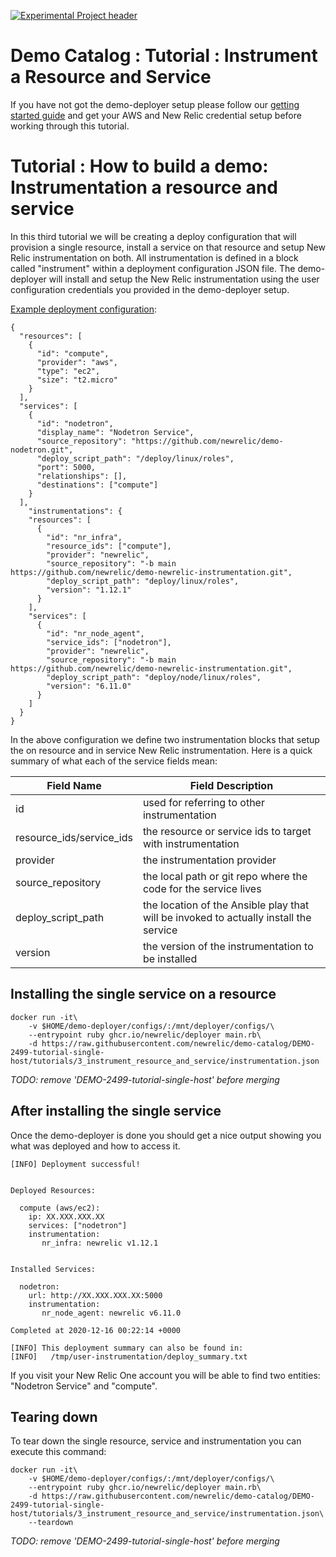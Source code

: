 [![Experimental Project header](https://github.com/newrelic/opensource-website/raw/master/src/images/categories/Experimental.png)](https://opensource.newrelic.com/oss-category/#experimental)

# Demo Catalog : Tutorial : Instrument a Resource and Service

If you have not got the demo-deployer setup please follow our [getting started guide](/GETTING_STARTED.md) and get your AWS and New Relic credential setup before working through this tutorial.

# Tutorial : How to build a demo: Instrumentation a resource and service

In this third tutorial we will be creating a deploy configuration that will provision a single resource, install a service on that resource and setup New Relic instrumentation on both.  All instrumentation is defined in a block called "instrument" within a deployment configuration JSON file.  The demo-deployer will install and setup the New Relic instrumentation using the user configuration credentials you provided in the demo-deployer setup.


[Example deployment configuration](instrumentation.json):

```
{
  "resources": [
    {
      "id": "compute",
      "provider": "aws",
      "type": "ec2",
      "size": "t2.micro"
    }
  ],
  "services": [
    {
      "id": "nodetron",
      "display_name": "Nodetron Service",
      "source_repository": "https://github.com/newrelic/demo-nodetron.git",
      "deploy_script_path": "/deploy/linux/roles",
      "port": 5000,
      "relationships": [],
      "destinations": ["compute"]
    }
  ],
	"instrumentations": {
    "resources": [
      {
        "id": "nr_infra",
        "resource_ids": ["compute"],
        "provider": "newrelic",
        "source_repository": "-b main https://github.com/newrelic/demo-newrelic-instrumentation.git",
        "deploy_script_path": "deploy/linux/roles",
        "version": "1.12.1"
      }
    ],
    "services": [
      {
        "id": "nr_node_agent",
        "service_ids": ["nodetron"],
        "provider": "newrelic",
        "source_repository": "-b main https://github.com/newrelic/demo-newrelic-instrumentation.git",
        "deploy_script_path": "deploy/node/linux/roles",
        "version": "6.11.0"
      }
    ]
  }
}
```

In the above configuration we define two instrumentation blocks that setup the on resource and in service New Relic instrumentation. Here is a quick summary of what each of the service fields mean:

| Field Name               |  Field Description |
| ------------------------ | ------------------ |
| id                       | used for referring to other instrumentation  |
| resource_ids/service_ids | the resource or service ids to target with instrumentation  |
| provider                 | the instrumentation provider |
| source_repository        | the local path or git repo where the code for the service lives |
| deploy_script_path       | the location of the Ansible play that will be invoked to actually install the service |
| version                  | the version of the instrumentation to be installed |

## Installing the single service on a resource

```
docker run -it\
    -v $HOME/demo-deployer/configs/:/mnt/deployer/configs/\
    --entrypoint ruby ghcr.io/newrelic/deployer main.rb\
    -d https://raw.githubusercontent.com/newrelic/demo-catalog/DEMO-2499-tutorial-single-host/tutorials/3_instrument_resource_and_service/instrumentation.json
```

*TODO: remove 'DEMO-2499-tutorial-single-host' before merging*

## After installing the single service

Once the demo-deployer is done you should get a nice output showing you what was deployed and how to access it.

```
[INFO] Deployment successful!


Deployed Resources:

  compute (aws/ec2):
    ip: XX.XXX.XXX.XX
    services: ["nodetron"]
    instrumentation:
       nr_infra: newrelic v1.12.1


Installed Services:

  nodetron:
    url: http://XX.XXX.XXX.XX:5000
    instrumentation:
       nr_node_agent: newrelic v6.11.0

Completed at 2020-12-16 00:22:14 +0000

[INFO] This deployment summary can also be found in:
[INFO]   /tmp/user-instrumentation/deploy_summary.txt
```

If you visit your New Relic One account you will be able to find two entities: "Nodetron Service" and "compute".

## Tearing down
To tear down the single resource, service and instrumentation you can execute this command:

```
docker run -it\
    -v $HOME/demo-deployer/configs/:/mnt/deployer/configs/\
    --entrypoint ruby ghcr.io/newrelic/deployer main.rb\
    -d https://raw.githubusercontent.com/newrelic/demo-catalog/DEMO-2499-tutorial-single-host/tutorials/3_instrument_resource_and_service/instrumentation.json\
    --teardown
```

*TODO: remove 'DEMO-2499-tutorial-single-host' before merging*



